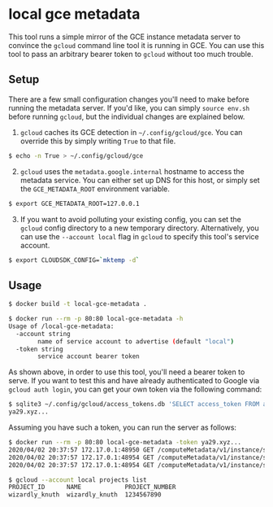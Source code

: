 # local gce metadata

This tool runs a simple mirror of the GCE instance metadata server to convince
the `gcloud` command line tool it is running in GCE. You can use this tool to
pass an arbitrary bearer token to `gcloud` without too much trouble.

## Setup

There are a few small configuration changes you'll need to make before running the
metadata server. If you'd like, you can simply `source env.sh` before running
`gcloud`, but the individual changes are explained below.

1. `gcloud` caches its GCE detection in `~/.config/gcloud/gce`. You can override
   this by simply writing `True` to that file.

```bash
$ echo -n True > ~/.config/gcloud/gce
```

2. `gcloud` uses the `metadata.google.internal` hostname to access the metadata
   service. You can either set up DNS for this host, or simply set the
   `GCE_METADATA_ROOT` environment variable.

```bash
$ export GCE_METADATA_ROOT=127.0.0.1
```

3. If you want to avoid polluting your existing config, you can set the `gcloud`
   config directory to a new temporary directory. Alternatively, you can use the
   `--account local` flag in `gcloud` to specify this tool's service account.

```bash
$ export CLOUDSDK_CONFIG=`mktemp -d`
```

## Usage

```bash
$ docker build -t local-gce-metadata .
```

```bash
$ docker run --rm -p 80:80 local-gce-metadata -h
Usage of /local-gce-metadata:
  -account string
    	name of service account to advertise (default "local")
  -token string
    	service account bearer token
```

As shown above, in order to use this tool, you'll need a bearer token to serve.
If you want to test this and have already authenticated to Google via `gcloud
auth login`, you can get your own token via the following command:

```bash
$ sqlite3 ~/.config/gcloud/access_tokens.db 'SELECT access_token FROM access_tokens LIMIT 1;'
ya29.xyz...
```

Assuming you have such a token, you can run the server as follows:

```bash
$ docker run --rm -p 80:80 local-gce-metadata -token ya29.xyz...
2020/04/02 20:37:57 172.17.0.1:48950 GET /computeMetadata/v1/instance/service-accounts/ - Python-urllib/2.7
2020/04/02 20:37:57 172.17.0.1:48954 GET /computeMetadata/v1/instance/service-accounts/local/?recursive=True - gcloud/272.0.0...
2020/04/02 20:37:57 172.17.0.1:48954 GET /computeMetadata/v1/instance/service-accounts/local/token - gcloud/272.0.0...
```

```bash
$ gcloud --account local projects list
PROJECT_ID      NAME            PROJECT_NUMBER
wizardly_knuth  wizardly_knuth  1234567890
```

